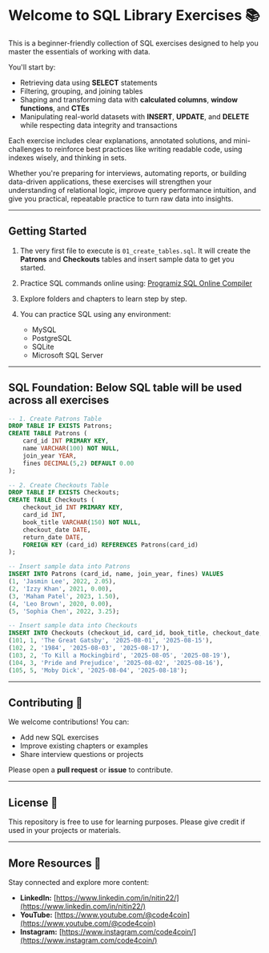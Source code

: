 # Welcome to SQL Library Exercises 📚

This is a beginner-friendly collection of SQL exercises designed to help you master the essentials of working with data.  

You'll start by:

- Retrieving data using **SELECT** statements  
- Filtering, grouping, and joining tables  
- Shaping and transforming data with **calculated columns**, **window functions**, and **CTEs**  
- Manipulating real-world datasets with **INSERT**, **UPDATE**, and **DELETE** while respecting data integrity and transactions  

Each exercise includes clear explanations, annotated solutions, and mini-challenges to reinforce best practices like writing readable code, using indexes wisely, and thinking in sets.  

Whether you're preparing for interviews, automating reports, or building data-driven applications, these exercises will strengthen your understanding of relational logic, improve query performance intuition, and give you practical, repeatable practice to turn raw data into insights.

---

## **Getting Started**

1. The very first file to execute is `01_create_tables.sql`. It will create the **Patrons** and **Checkouts** tables and insert sample data to get you started.  

2. Practice SQL commands online using: [Programiz SQL Online Compiler](https://www.programiz.com/sql/online-compiler)  

3. Explore folders and chapters to learn step by step.  
4. You can practice SQL using any environment:
   - MySQL
   - PostgreSQL
   - SQLite
   - Microsoft SQL Server

---

## **SQL Foundation: Below SQL table will be used across all exercises**

```sql
-- 1. Create Patrons Table
DROP TABLE IF EXISTS Patrons;
CREATE TABLE Patrons (
    card_id INT PRIMARY KEY,
    name VARCHAR(100) NOT NULL,
    join_year YEAR,
    fines DECIMAL(5,2) DEFAULT 0.00
);

-- 2. Create Checkouts Table
DROP TABLE IF EXISTS Checkouts;
CREATE TABLE Checkouts (
    checkout_id INT PRIMARY KEY,
    card_id INT,
    book_title VARCHAR(150) NOT NULL,
    checkout_date DATE,
    return_date DATE,
    FOREIGN KEY (card_id) REFERENCES Patrons(card_id)
);

-- Insert sample data into Patrons
INSERT INTO Patrons (card_id, name, join_year, fines) VALUES
(1, 'Jasmin Lee', 2022, 2.05),
(2, 'Izzy Khan', 2021, 0.00),
(3, 'Maham Patel', 2023, 1.50),
(4, 'Leo Brown', 2020, 0.00),
(5, 'Sophia Chen', 2022, 3.25);

-- Insert sample data into Checkouts
INSERT INTO Checkouts (checkout_id, card_id, book_title, checkout_date, return_date) VALUES
(101, 1, 'The Great Gatsby', '2025-08-01', '2025-08-15'),
(102, 2, '1984', '2025-08-03', '2025-08-17'),
(103, 2, 'To Kill a Mockingbird', '2025-08-05', '2025-08-19'),
(104, 3, 'Pride and Prejudice', '2025-08-02', '2025-08-16'),
(105, 5, 'Moby Dick', '2025-08-04', '2025-08-18');

```  
---

## **Contributing** 🤝

We welcome contributions! You can:

- Add new SQL exercises
- Improve existing chapters or examples
- Share interview questions or projects

Please open a **pull request** or **issue** to contribute.

---

## **License** 📄

This repository is free to use for learning purposes. Please give credit if used in your projects or materials.

---

## **More Resources** 🔗

Stay connected and explore more content:

- **LinkedIn:** [https://www.linkedin.com/in/nitin22/](https://www.linkedin.com/in/nitin22/)
- **YouTube:** [https://www.youtube.com/@code4coin](https://www.youtube.com/@code4coin)
- **Instagram:** [https://www.instagram.com/code4coin/](https://www.instagram.com/code4coin/)
